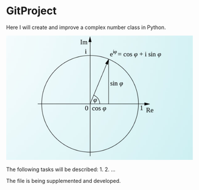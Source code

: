 # GitProject
Here I will create and improve a complex number class in Python.

![Комплексные числа](https://github.com/Aleksandr9622/GitProject/blob/master/Euler_git.jpg)

The following tasks will be described:
1.
2.
...

The file is being supplemented and developed.
